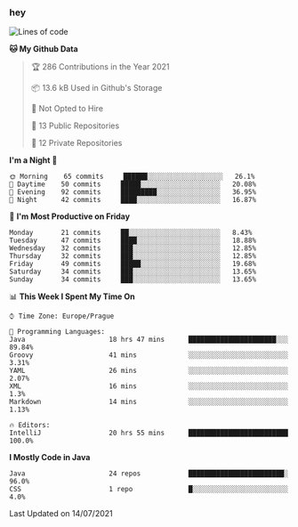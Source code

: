 ### hey

<!--START_SECTION:waka-->
![Lines of code](https://img.shields.io/badge/From%20Hello%20World%20I%27ve%20Written-68675%20lines%20of%20code-blue)

**🐱 My Github Data** 

> 🏆 286 Contributions in the Year 2021
 > 
> 📦 13.6 kB Used in Github's Storage 
 > 
> 🚫 Not Opted to Hire
 > 
> 📜 13 Public Repositories 
 > 
> 🔑 12 Private Repositories  
 > 
**I'm a Night 🦉** 

```text
🌞 Morning    65 commits     ██████░░░░░░░░░░░░░░░░░░░   26.1% 
🌆 Daytime    50 commits     █████░░░░░░░░░░░░░░░░░░░░   20.08% 
🌃 Evening    92 commits     █████████░░░░░░░░░░░░░░░░   36.95% 
🌙 Night      42 commits     ████░░░░░░░░░░░░░░░░░░░░░   16.87%

```
📅 **I'm Most Productive on Friday** 

```text
Monday       21 commits     ██░░░░░░░░░░░░░░░░░░░░░░░   8.43% 
Tuesday      47 commits     ████░░░░░░░░░░░░░░░░░░░░░   18.88% 
Wednesday    32 commits     ███░░░░░░░░░░░░░░░░░░░░░░   12.85% 
Thursday     32 commits     ███░░░░░░░░░░░░░░░░░░░░░░   12.85% 
Friday       49 commits     █████░░░░░░░░░░░░░░░░░░░░   19.68% 
Saturday     34 commits     ███░░░░░░░░░░░░░░░░░░░░░░   13.65% 
Sunday       34 commits     ███░░░░░░░░░░░░░░░░░░░░░░   13.65%

```


📊 **This Week I Spent My Time On** 

```text
⌚︎ Time Zone: Europe/Prague

💬 Programming Languages: 
Java                     18 hrs 47 mins      ██████████████████████░░░   89.84% 
Groovy                   41 mins             ░░░░░░░░░░░░░░░░░░░░░░░░░   3.31% 
YAML                     26 mins             ░░░░░░░░░░░░░░░░░░░░░░░░░   2.07% 
XML                      16 mins             ░░░░░░░░░░░░░░░░░░░░░░░░░   1.3% 
Markdown                 14 mins             ░░░░░░░░░░░░░░░░░░░░░░░░░   1.13%

🔥 Editors: 
IntelliJ                 20 hrs 55 mins      █████████████████████████   100.0%

```

**I Mostly Code in Java** 

```text
Java                     24 repos            ████████████████████████░   96.0% 
CSS                      1 repo              █░░░░░░░░░░░░░░░░░░░░░░░░   4.0%

```



 Last Updated on 14/07/2021
<!--END_SECTION:waka-->
